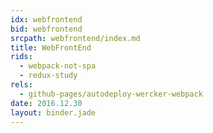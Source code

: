 ```yaml
---
idx: webfrontend
bid: webfrontend
srcpath: webfrontend/index.md
title: WebFrontEnd
rids:
  - webpack-not-spa
  - redux-study
rels:
  - github-pages/autodeploy-wercker-webpack
date: 2016.12.30
layout: binder.jade
---
```

